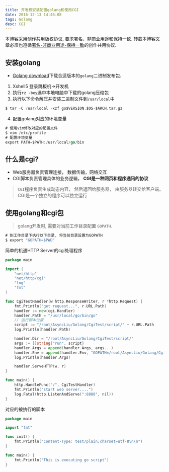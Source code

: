 ```yaml
---
title: 开发机安装配置golang和使用CGI
date: 2016-12-13 14:46:08
tags: Golang
desc: CGI
---
```




本博客采用创作共用版权协议, 要求署名、非商业用途和保持一致. 转载本博客文章必须也遵循[署名-非商业用途-保持一致](http://creativecommons.org/licenses/by-nc-sa/3.0/deed.zh)的创作共用协议.

## 安装golang


- [Golang download](https://golang.org/dl/)下载合适版本的`golang`二进制发布包.

<!--more-->

1. Xshell5 登录跳板机->开发机
2. 执行`rz -bey`选中本地电脑中下载的golang压缩包
3. 执行以下命令解压并安装二进制文件到`/usr/local`中

```go
$ tar -C /usr/local -xzf go$VERSION.$OS-$ARCH.tar.gz
```

4. 配置golang对应的环境变量


```go
# 使用vim修改对应的配置文件
$ vim /etc/profile
# 配置环境变量
export PATH=$PATH:/usr/local/go/bin
```

## 什么是cgi?

- Web服务器负责管理连接， 数据传输，网络交互
- CGI脚本负责管理具体的业务逻辑， **CGI是一种网页和程序通讯的协议**


> `CGI`程序负责生成动态内容， 然后返回给服务器， 由服务器转交给客户端。CGI是一个独立的程序可以独立运行



## 使用golang和cgi包

> golang开发时, 需要对当前工作目录配置 `GOPATH`.

```go
# 到工作目录下执行以下目录, 将当前目录设置为GOPATH
$ export "GOPATH=$PWD"
```


简单的机遇HTTP Server的cgi处理程序

```go
package main

import (
	"net/http"
	"net/http/cgi"
	"log"
	"fmt"
)

func CgiTestHandler(w http.ResponseWriter, r *http.Request) {
	fmt.Println("get request...", r.URL.Path)
	handler := new(cgi.Handler)
	handler.Path = "/usr/local/go/bin/go"
	// 运行脚本位置
	script := "/root/AsyncLiu/Golang/CgiTest/script/" + r.URL.Path
	log.Println(handler.Path)

	handler.Dir = "/root/AsyncLiu/Golang/CgiTest/script/"
	args := []string{"run", script}
	handler.Args = append(handler.Args, args...)
	handler.Env = append(handler.Env, "GOPATH=/root/AsyncLiu/Golang/CgiTest")
	log.Println(handler.Args)

	handler.ServeHTTP(w, r)
}

func main() {
	http.HandleFunc("/", CgiTestHandler)
	fmt.Println("start web server....")
	log.Fatal(http.ListenAndServe(":8888", nil))
}

```

对应的被执行的脚本

```go
package main

import "fmt"

func init() {
	fmt.Println("Content-Type: test/plain;charset=utf-8\n\n")
}

func main() {
	fmt.Println("This is executing go script")
}

```


